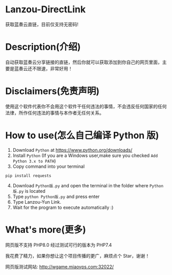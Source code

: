 # Lanzou-DirectLink

获取蓝奏云直链，目前仅支持无密码!

# Description(介绍)

自动获取蓝奏云分享链接的直链，然后你就可以获取添加到你自己的网页里面，主要是蓝奏云还不限速，非常好用！

# Disclaimers(免责声明)

使用这个软件代表你不会用这个软件干任何违法的事情，不会违反任何国家的任何法律，所作任何违法的事情与本作者无任何关系。

# How to use(怎么自己编译 Python 版)

1. Download `Python` at https://www.python.org/downloads/
2. Install `Python` (If you are a Windows user,make sure you checked `Add Python 3.x to PATH`)
3. Copy command into your terminal

```ts
pip install requests
```

4. Download `Python版.py` and open the terminal in the folder where `Python版.py` is located
5. Type `python Python版.py` and press enter
6. Type Lanzou-Yun Link.
7. Wait for the program to execute automatically :)

# What's more(更多)

网页版不支持 PHP8.0 经过测试可行的版本为 PHP7.4

我花费了精力，如果你想让这个项目传播的更广，麻烦点个 Star，谢谢！

网页版测试网站: http://wgame.miaovps.com:32022/
